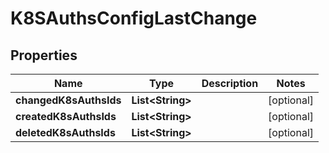 

# K8SAuthsConfigLastChange

## Properties

Name | Type | Description | Notes
------------ | ------------- | ------------- | -------------
**changedK8sAuthsIds** | **List&lt;String&gt;** |  |  [optional]
**createdK8sAuthsIds** | **List&lt;String&gt;** |  |  [optional]
**deletedK8sAuthsIds** | **List&lt;String&gt;** |  |  [optional]



